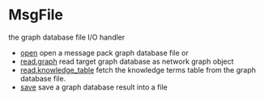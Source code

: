 # MsgFile

the graph database file I/O handler

+ [open](MsgFile/open.1) open a message pack graph database file or 
+ [read.graph](MsgFile/read.graph.1) read target graph database as network graph object
+ [read.knowledge_table](MsgFile/read.knowledge_table.1) fetch the knowledge terms table from the graph database file.
+ [save](MsgFile/save.1) save a graph database result into a file 
